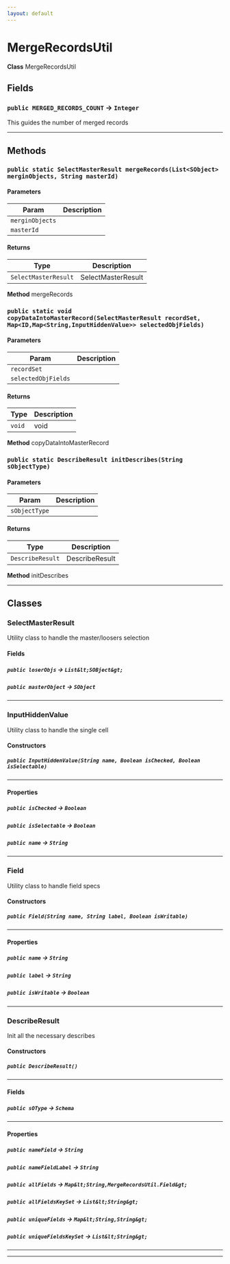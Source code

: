 ```yaml
---
layout: default
---
```

# MergeRecordsUtil



**Class** MergeRecordsUtil

## Fields

### `public MERGED_RECORDS_COUNT` → `Integer`


This guides the number of merged records

---
## Methods
### `public static SelectMasterResult mergeRecords(List<SObject> merginObjects, String masterId)`
#### Parameters

|Param|Description|
|---|---|
|`merginObjects`||
|`masterId`||

#### Returns

|Type|Description|
|---|---|
|`SelectMasterResult`|SelectMasterResult|


**Method** mergeRecords

### `public static void copyDataIntoMasterRecord(SelectMasterResult recordSet, Map<ID,Map<String,InputHiddenValue>> selectedObjFields)`
#### Parameters

|Param|Description|
|---|---|
|`recordSet`||
|`selectedObjFields`||

#### Returns

|Type|Description|
|---|---|
|`void`|void|


**Method** copyDataIntoMasterRecord

### `public static DescribeResult initDescribes(String sObjectType)`
#### Parameters

|Param|Description|
|---|---|
|`sObjectType`||

#### Returns

|Type|Description|
|---|---|
|`DescribeResult`|DescribeResult|


**Method** initDescribes

---
## Classes
### SelectMasterResult

Utility class to handle the master/loosers selection

#### Fields

##### `public loserObjs` → `List&lt;SOBject&gt;`


##### `public masterObject` → `SObject`


---

### InputHiddenValue

Utility class to handle the single cell

#### Constructors
##### `public InputHiddenValue(String name, Boolean isChecked, Boolean isSelectable)`
---
#### Properties

##### `public isChecked` → `Boolean`


##### `public isSelectable` → `Boolean`


##### `public name` → `String`


---

### Field

Utility class to handle field specs

#### Constructors
##### `public Field(String name, String label, Boolean isWritable)`
---
#### Properties

##### `public name` → `String`


##### `public label` → `String`


##### `public isWritable` → `Boolean`


---

### DescribeResult

Init all the necessary describes

#### Constructors
##### `public DescribeResult()`
---
#### Fields

##### `public sOType` → `Schema`


---
#### Properties

##### `public nameField` → `String`


##### `public nameFieldLabel` → `String`


##### `public allFields` → `Map&lt;String,MergeRecordsUtil.Field&gt;`


##### `public allFieldsKeySet` → `List&lt;String&gt;`


##### `public uniqueFields` → `Map&lt;String,String&gt;`


##### `public uniqueFieldsKeySet` → `List&lt;String&gt;`


---

---
